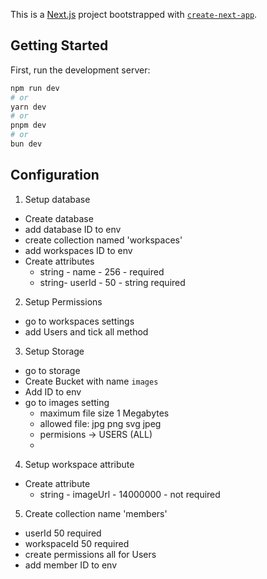 This is a [Next.js](https://nextjs.org) project bootstrapped with [`create-next-app`](https://nextjs.org/docs/app/api-reference/cli/create-next-app).

## Getting Started

First, run the development server:

```bash
npm run dev
# or
yarn dev
# or
pnpm dev
# or
bun dev
```

## Configuration
1. Setup database
  - Create database
  - add database ID to env
  - create collection named 'workspaces'
  - add workspaces ID to env
  - Create attributes
    - string - name - 256 - required
    - string- userId - 50 - string required
2. Setup Permissions
  - go to workspaces settings
  - add Users and tick all method 
3. Setup Storage
  - go to storage
  - Create Bucket with name `images`
  - Add ID to env
  - go to images setting
    - maximum file size 1 Megabytes
    - allowed file: jpg png svg jpeg
    - permisions -> USERS (ALL)
    - 
4. Setup workspace attribute
  - Create attribute 
    -  string - imageUrl - 14000000 - not required
5. Create collection name 'members'
  - userId 50 required
  - workspaceId 50 required
  - create permissions all for Users
  - add member ID to env